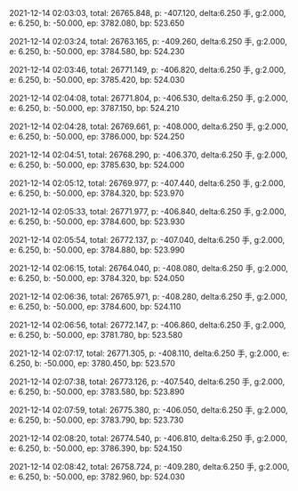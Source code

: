 2021-12-14 02:03:03, total: 26765.848, p: -407.120, delta:6.250 手, g:2.000, e: 6.250, b: -50.000, ep: 3782.080, bp: 523.650

2021-12-14 02:03:24, total: 26763.165, p: -409.260, delta:6.250 手, g:2.000, e: 6.250, b: -50.000, ep: 3784.580, bp: 524.230

2021-12-14 02:03:46, total: 26771.149, p: -406.820, delta:6.250 手, g:2.000, e: 6.250, b: -50.000, ep: 3785.420, bp: 524.030

2021-12-14 02:04:08, total: 26771.804, p: -406.530, delta:6.250 手, g:2.000, e: 6.250, b: -50.000, ep: 3787.150, bp: 524.210

2021-12-14 02:04:28, total: 26769.661, p: -408.000, delta:6.250 手, g:2.000, e: 6.250, b: -50.000, ep: 3786.000, bp: 524.250

2021-12-14 02:04:51, total: 26768.290, p: -406.370, delta:6.250 手, g:2.000, e: 6.250, b: -50.000, ep: 3785.630, bp: 524.000

2021-12-14 02:05:12, total: 26769.977, p: -407.440, delta:6.250 手, g:2.000, e: 6.250, b: -50.000, ep: 3784.320, bp: 523.970

2021-12-14 02:05:33, total: 26771.977, p: -406.840, delta:6.250 手, g:2.000, e: 6.250, b: -50.000, ep: 3784.600, bp: 523.930

2021-12-14 02:05:54, total: 26772.137, p: -407.040, delta:6.250 手, g:2.000, e: 6.250, b: -50.000, ep: 3784.880, bp: 523.990

2021-12-14 02:06:15, total: 26764.040, p: -408.080, delta:6.250 手, g:2.000, e: 6.250, b: -50.000, ep: 3784.320, bp: 524.050

2021-12-14 02:06:36, total: 26765.971, p: -408.280, delta:6.250 手, g:2.000, e: 6.250, b: -50.000, ep: 3784.600, bp: 524.110

2021-12-14 02:06:56, total: 26772.147, p: -406.860, delta:6.250 手, g:2.000, e: 6.250, b: -50.000, ep: 3781.780, bp: 523.580

2021-12-14 02:07:17, total: 26771.305, p: -408.110, delta:6.250 手, g:2.000, e: 6.250, b: -50.000, ep: 3780.450, bp: 523.570

2021-12-14 02:07:38, total: 26773.126, p: -407.540, delta:6.250 手, g:2.000, e: 6.250, b: -50.000, ep: 3783.580, bp: 523.890

2021-12-14 02:07:59, total: 26775.380, p: -406.050, delta:6.250 手, g:2.000, e: 6.250, b: -50.000, ep: 3783.790, bp: 523.730

2021-12-14 02:08:20, total: 26774.540, p: -406.810, delta:6.250 手, g:2.000, e: 6.250, b: -50.000, ep: 3786.390, bp: 524.150

2021-12-14 02:08:42, total: 26758.724, p: -409.280, delta:6.250 手, g:2.000, e: 6.250, b: -50.000, ep: 3782.960, bp: 524.030